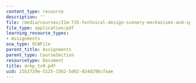 ```yaml
---
content_type: resource
description: ''
file: /media/courses/21m-735-technical-design-scenery-mechanisms-and-special-effects-spring-2004/21b3729e512515625d02024d29bcfaae_drkp_tn9.pdf
file_type: application/pdf
learning_resource_types:
- Assignments
ocw_type: OCWFile
parent_title: Assignments
parent_type: CourseSection
resourcetype: Document
title: drkp_tn9.pdf
uid: 21b3729e-5125-1562-5d02-024d29bcfaae
---
```


